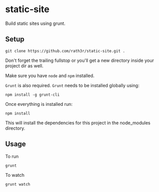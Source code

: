 static-site
=======

Build static sites using grunt.

Setup
-----

`git clone https://github.com/rath3r/static-site.git .`

Don't forget the trailing fullstop or you'll get a new directory inside your project dir as well.

Make sure you have `node` and `npm` installed.

`Grunt` is also required. `Grunt` needs to be installed globally using:

`npm install -g grunt-cli`

Once everything is installed run:

`npm install`

This will install the dependencies for this project in the node_modules directory.

Usage
-----

To run

`grunt`

To watch

`grunt watch`
